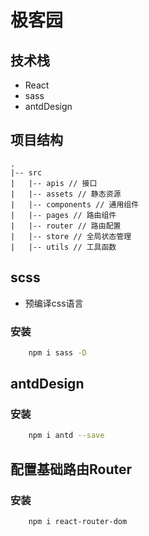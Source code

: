 # 极客园

## 技术栈
* React
* sass
* antdDesign

## 项目结构
```
.
|-- src
|   |-- apis // 接口
|   |-- assets // 静态资源
|   |-- components // 通用组件
|   |-- pages // 路由组件
|   |-- router // 路由配置
|   |-- store // 全局状态管理
|   |-- utils // 工具函数

```

## scss
* 预编译css语言

### 安装
```bash
    npm i sass -D
```

## antdDesign

### 安装
```bash
    npm i antd --save
```

## 配置基础路由Router

### 安装
```bash
    npm i react-router-dom
```